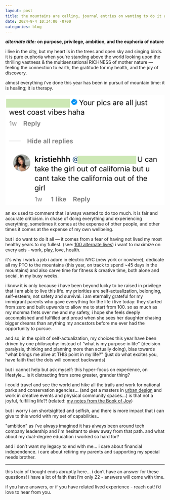 ```yaml
---
layout: post
title: the mountains are calling… journal entries on wanting to do it all
date: 2024-9-4 10:34:00 -0700
categories: blog
---
```


**_alternate title:_** **on purpose, privilege, ambition, and the euphoria of nature**

i live in the city, but my heart is in the trees and open sky and singing birds. it is pure euphoria when you're standing above the world looking upon the thrilling vastness & the multisensational RICHNESS of mother nature — feeling the connection to earth, the gratitude for my health, and the joy of discovery.

almost everything i’ve done this year has been in pursuit of mountain time: it is healing; it is therapy.

![](../assets/blog/mountains-californiagirl.png)

an ex used to comment that i always wanted to do too much. it is fair and accurate criticism. in chase of doing everything and experiencing everything, sometimes it comes at the expense of other people, and other times it comes at the expense of my own wellbeing.

but i do want to do it all — it comes from a fear of having not lived my most healthy years to my fullest. (see: [100 alternate lives](https://kristiehuang.com/blog/2023/09/01/100-alternate-lives.html)) i want to maximize on every axis - work, play, love, health.

it's why i work a job i adore in electric NYC (new york or nowhere), dedicate all my PTO to the mountains (this year, on track to spend ~45 days in the mountains) and also carve time for fitness & creative time, both alone and social, in my busy weeks.

i know it is only because i have been beyond lucky to be raised in privilege that i am able to live this life. my priorities are self-actualization, belonging, self-esteem; not safety and survival.
i am eternally grateful for my immigrant parents who gave everything for the life i live today: they started from zero and built upwards to allow me to start from 100.
so as much as my momma frets over me and my safety, i hope she feels deeply accomplished and fulfilled and proud when she sees her daughter chasing bigger dreams than anything my ancestors before me ever had the opportunity to pursue.

and so, in the spirit of self-actualization, my choices this year have been driven by one philosophy: instead of “what is my purpose in life" (decision paralysis, thinking and planning more than actually doing), bias towards "what brings me alive at THIS point in my life?" (just do what excites you, have faith that the dots will connect backwards)

but i cannot help but ask myself: this hyper-focus on experience, on lifestyle… is it distracting from some greater, grander thing?

i could travel and see the world and hike all the trails and work for national parks and conservation agencies… (and get a masters in [urban design](https://kristiehuang.notion.site/Notes-from-Happy-City-3853825904dc4e8080564b0a7b427fe5?pvs=4) and work in creative events and physical community spaces…) is that not a joyful, fulfilling life?! (related: [my notes from the Book of Joy](https://kristiehuang.notion.site/Highlights-from-The-Book-of-Joy-by-Dalai-Lama-Desmond-Tutu-806b28190f1d45309f6892ecd29680b1?pvs=4))

but i worry i am shortsighted and selfish, and there is more impact that i can give to this world with my set of capabilities..

"ambition" as i've always imagined it has always been around tech company leadership and i'm hesitant to skew away from that path. and what about my dual-degree education i worked so hard for?

and i don’t want my legacy to end with me… i care about financial independence. i care about retiring my parents and supporting my special needs brother.

---

this train of thought ends abruptly here… i don’t have an answer for these questions! i have a lot of faith that i’m only 22 - answers will come with time.

if you have answers, or if you have related lived experience - reach out! i’d love to hear from you.
